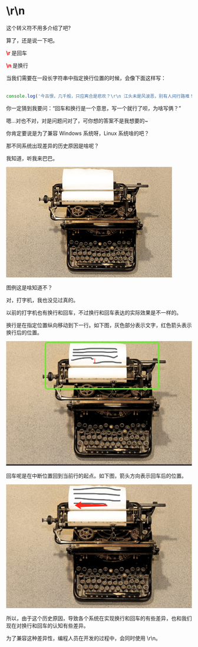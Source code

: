 # \r\n

这个转义符不用多介绍了吧?

算了，还是说一下吧。

<strong style="color: red;"> \r </strong> 是回车

<strong style="color: red;"> \n </strong> 是换行

当我们需要在一段长字符串中指定换行位置的时候，会像下面这样写：

```js

console.log('今古恨，几千般，只应离合是悲欢？\r\n 江头未是风波恶，别有人间行路难！');

```

你一定猜到我要问：“回车和换行是一个意思，写一个就行了呗，为啥写俩？”

嗯...对也不对，对是问题问对了，可你想的答案不是我想要的~

你肯定要说是为了兼容 Windows 系统呀，Linux 系统啥的吧？

那不同系统出现差异的历史原因是啥呢？

我知道，听我来巴巴。

![Alt text](image-2.png)

图例这是啥知道不？

对，打字机，我也没见过真的。

以前的打字机也有换行和回车，不过换行和回车表达的实际效果是不一样的。

换行是在指定位置纵向移动到下一行。如下图，灰色部分表示文字，红色箭头表示换行后的位置。

![Alt text](image-3.png)

回车呢是在中断位置回到当前行的起点。如下图，箭头方向表示回车后的位置。

![Alt text](image-4.png)

所以，由于这个历史原因，导致各个系统在实现换行和回车的有些差异，也和我们现在对换行和回车的认知有些差异。

为了兼容这种差异性，编程人员在开发的过程中，会同时使用 \r\n。